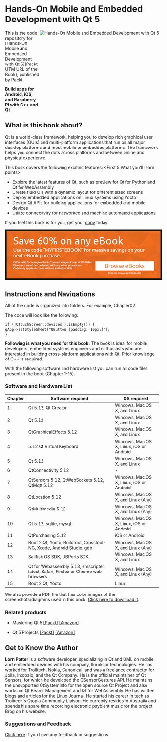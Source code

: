 # Hands-On Mobile and Embedded Development with Qt 5

<a href="Packt UTM URL of the Book"><img src="Cover Image URL of the Book" alt="Hands-On Mobile and Embedded Development with Qt 5" height="256px" align="right"></a>

This is the code repository for [Hands-On Mobile and Embedded Development with Qt 5](Packt UTM URL of the Book), published by Packt.

**Build apps for Android, iOS, and Raspberry Pi with C++ and Qt**

## What is this book about?
Qt is a world-class framework, helping you to develop rich graphical user interfaces (GUIs) and multi-platform applications that run on all major desktop platforms and most mobile or embedded platforms. The framework helps you connect the dots across platforms and between online and physical experience.

This book covers the following exciting features: <First 5 What you'll learn points>
* Explore the latest features of Qt, such as preview for Qt for Python and Qt for WebAssembly
* Create fluid UIs with a dynamic layout for different sized screens
* Deploy embedded applications on Linux systems using Yocto
* Design Qt APIs for building applications for embedded and mobile devices
* Utilize connectivity for networked and machine automated applications

If you feel this book is for you, get your [copy](https://www.amazon.com/dp/1789614813) today!

<a href="https://www.packtpub.com/?utm_source=github&utm_medium=banner&utm_campaign=GitHubBanner"><img src="https://raw.githubusercontent.com/PacktPublishing/GitHub/master/GitHub.png" 
alt="https://www.packtpub.com/" border="5" /></a>


## Instructions and Navigations
All of the code is organized into folders. For example, Chapter02.

The code will look like the following:
```
if (!QTouchScreen::devices().isEmpty()) {
qApp->setStyleSheet("QButton {padding: 10px;}");
}
```

**Following is what you need for this book:**
The book is ideal for mobile developers, embedded systems engineers and enthusiasts who are interested in building cross-platform applications with Qt. Prior knowledge of C++ is required.

With the following software and hardware list you can run all code files present in the book (Chapter 1-15).

### Software and Hardware List

| Chapter  | Software required                   | OS required                        |
| -------- | ------------------------------------| -----------------------------------|
| 1        | Qt 5.12, Qt Creator                 | Windows, Mac OS X, and Linux       |
| 2        | Qt 5.12                             | Windows, Mac OS X, and Linux       |
| 3        | QtGraphicalEffects 5.12             | Windows, Mac OS X, and Linux       |
| 4        | 5.12 Qt Virtual Keyboard            | Windows, Mac OS X, Linux, iOS or Android |
| 5        | Qt 5.12                             | Windows, Mac OS X, and Linux       |
| 6        | QtConnectivity 5.12                 | -                                  |
| 7        | QtSensors 5.12, QtWebSockets 5.12, QtMqtt 5.12 | Windows, Mac OS X, Linux, iOS or Android |
| 8        | QtLocation 5.12                     | Windows, Mac OS X, and Linux (Any) |
| 9        | QtMultimedia 5.12                   | Windows, Mac OS X, and Linux (Any) |
| 10        | Qt 5.12, sqlite, mysql             | Windows, Mac OS X, Linux, iOS or Android |
| 11        | QtPurchasing 5.12                  | iOS or Android |
| 12        | Boot 2 Qt, Yocto, Buildroot, Crosstool-NG, Xcode, Android Studio, gdb   | Windows, Mac OS X, and Linux (Any) |
| 13        | Sailfish OS SDK, UBPorts SDK       | Windows, Mac OS X, and Linux       |
| 14        | Qt for Webassembly 5.13, emscripten latest, Safari, Firefox or Chrome web browsers   | Windows, Mac OS X, and Linux (Any) |
| 15        | Boot 2 Qt, Yocto                   |  Linux  |


We also provide a PDF file that has color images of the screenshots/diagrams used in this book. [Click here to download it](https://www.packtpub.com/sites/default/files/downloads/9781789614817_ColorImages.pdf).


### Related products <Other books you may enjoy>
* Mastering Qt 5 [[Packt]](https://prod.packtpub.com/in/application-development/mastering-qt-5?utm_source=github&utm_medium=repository&utm_campaign=9781786467126) [[Amazon]](https://www.amazon.com/dp/1786467127)

* Qt 5 Projects [[Packt]](https://prod.packtpub.com/in/application-development/qt-5-projects?utm_source=github&utm_medium=repository&utm_campaign=9781788293884) [[Amazon]](https://www.amazon.com/dp/1788293886)

## Get to Know the Author
**Lorn Potter**
is a software developer, specializing in Qt and QML on mobile and embedded devices with his company, llornkcor technologies. He has worked for Trolltech, Nokia, Canonical, and was a freelance contractor for Jolla, Intopalo, and the Qt Company. He is the official maintainer of Qt Sensors, for which he developed the QSensorGestures API. He maintains the unsupported QtSystemInfo for the open source Qt Project and also works on Qt Bearer Management and Qt for WebAssembly. He has written blogs and articles for the Linux Journal. He started his career in tech as Trolltech's Qtopia Community Liaison. He currently resides in Australia and spends his spare time recording electronic psybient music for the project Brog on his website.


### Suggestions and Feedback
[Click here](https://docs.google.com/forms/d/e/1FAIpQLSdy7dATC6QmEL81FIUuymZ0Wy9vH1jHkvpY57OiMeKGqib_Ow/viewform) if you have any feedback or suggestions.
